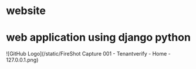 # website
 # web application using django  python 


![GitHub Logo](/static/FireShot Capture 001 - Tenantverify - Home - 127.0.0.1.png)